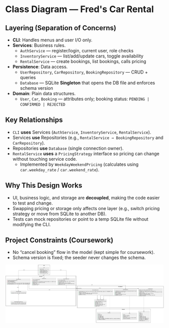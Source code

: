 # Class Diagram — Fred's Car Rental

## Layering (Separation of Concerns)
- **CLI**: Handles menus and user I/O only.
- **Services**: Business rules.
  - `AuthService` — register/login, current user, role checks
  - `InventoryService` — list/add/update cars, toggle availability
  - `RentalService` — create bookings, list bookings, calls pricing
- **Persistence**: Data access.
  - `UserRepository`, `CarRepository`, `BookingRepository` — CRUD + queries
  - `Database` — SQLite **Singleton** that opens the DB file and enforces schema version
- **Domain**: Plain data structures.
  - `User`, `Car`, `Booking` — attributes only; booking status: `PENDING | CONFIRMED | REJECTED`

## Key Relationships
- `CLI` **uses** Services (`AuthService`, `InventoryService`, `RentalService`).
- Services **use** Repositories (e.g., `RentalService → BookingRepository` and `CarRepository`).
- Repositories **use** `Database` (single connection owner).
- `RentalService` **uses** a `PricingStrategy` interface so pricing can change without touching service code.
  - Implemented by `WeekdayWeekendPricing` (calculates using `car.weekday_rate` / `car.weekend_rate`).

## Why This Design Works
- UI, business logic, and storage are **decoupled**, making the code easier to test and change.
- Swapping pricing or storage only affects one layer (e.g., switch pricing strategy or move from SQLite to another DB).
- Tests can mock repositories or point to a temp SQLite file without modifying the CLI.

## Project Constraints (Coursework)
- No “cancel booking” flow in the model (kept simple for coursework).
- Schema version is fixed; the seeder never changes the schema.

![alt text](UML_Class_Diagram.png)
